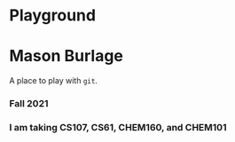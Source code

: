 # Playground

# Mason Burlage

A place to play with `git`.

### Fall 2021

### I am taking CS107, CS61, CHEM160, and CHEM101
